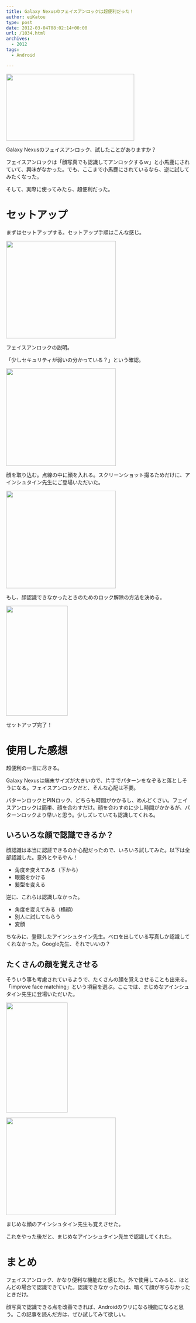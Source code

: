 ```yaml
---
title: Galaxy Nexusのフェイスアンロックは超便利だった！
author: eiKatou
type: post
date: 2012-03-04T08:02:14+00:00
url: /1034.html
archives:
  - 2012
tags:
  - Android

---
```

[<img src="http://eikatou.net/blog/wp-content/blog/uploads/2012/03/201203_fa10.png" alt="" title="201203_fa10" width="350" height="182" class="alignnone size-full wp-image-1071" srcset="/blog/uploads/2012/03/201203_fa10.png 350w, /blog/uploads/2012/03/201203_fa10-300x156.png 300w" sizes="(max-width: 350px) 100vw, 350px" />][1]
  
Galaxy Nexusのフェイスアンロック、試したことがありますか？

フェイスアンロックは「顔写真でも認識してアンロックするｗ」と小馬鹿にされていて、興味がなかった。でも、ここまで小馬鹿にされているなら、逆に試してみたくなった。

そして、実際に使ってみたら、超便利だった。

<!--more-->

# セットアップ

まずはセットアップする。セットアップ手順はこんな感じ。

[<img src="http://eikatou.net/blog/wp-content/blog/uploads/2012/03/201203_fa1-300x266.png" alt="" title="201203_fa1" width="300" height="266" class="alignnone size-medium wp-image-1050" srcset="/blog/uploads/2012/03/201203_fa1-300x266.png 300w, /blog/uploads/2012/03/201203_fa1-337x300.png 337w, /blog/uploads/2012/03/201203_fa1.png 720w" sizes="(max-width: 300px) 100vw, 300px" />][2]
  
フェイスアンロックの説明。
  
「少しセキュリティが弱いの分かっている？」という確認。

[<img src="http://eikatou.net/blog/wp-content/blog/uploads/2012/03/201203_fa3-300x266.png" alt="" title="201203_fa3" width="300" height="266" class="alignnone size-medium wp-image-1051" srcset="/blog/uploads/2012/03/201203_fa3-300x266.png 300w, /blog/uploads/2012/03/201203_fa3-337x300.png 337w, /blog/uploads/2012/03/201203_fa3.png 720w" sizes="(max-width: 300px) 100vw, 300px" />][3]
  
顔を取り込む。点線の中に顔を入れる。スクリーンショット撮るためだけに、アインシュタイン先生にご登場いただいた。

[<img src="http://eikatou.net/blog/wp-content/blog/uploads/2012/03/201203_fa5-300x266.png" alt="" title="201203_fa5" width="300" height="266" class="alignnone size-medium wp-image-1052" srcset="/blog/uploads/2012/03/201203_fa5-300x266.png 300w, /blog/uploads/2012/03/201203_fa5-337x300.png 337w, /blog/uploads/2012/03/201203_fa5.png 720w" sizes="(max-width: 300px) 100vw, 300px" />][4]
  
もし、顔認識できなかったときのためのロック解除の方法を決める。

[<img src="http://eikatou.net/blog/wp-content/blog/uploads/2012/03/201203_fa7-168x300.png" alt="" title="201203_fa7" width="168" height="300" class="alignnone size-medium wp-image-1053" srcset="/blog/uploads/2012/03/201203_fa7-168x300.png 168w, /blog/uploads/2012/03/201203_fa7.png 360w" sizes="(max-width: 168px) 100vw, 168px" />][5]
  
セットアップ完了！

# 使用した感想

超便利の一言に尽きる。

Galaxy Nexusは端末サイズが大きいので、片手でパターンをなぞると落としそうになる。フェイスアンロックだと、そんな心配は不要。

パターンロックとPINロック、どちらも時間がかかるし、めんどくさい。フェイスアンロックは簡単、顔を合わすだけ。顔を合わすのに少し時間がかかるが、パターンロックより早いと思う。少しズレていても認識してくれる。

## いろいろな顔で認識できるか？

顔認識は本当に認証できるのか心配だったので、いろいろ試してみた。以下は全部認識した。意外とやるやん！

  * 角度を変えてみる（下から）
  * 眼鏡をかける
  * 髪型を変える

逆に、これらは認識しなかった。

  * 角度を変えてみる（横顔）
  * 別人に試してもらう
  * 変顔

ちなみに、登録したアインシュタイン先生。ベロを出している写真しか認識してくれなかった。Google先生、それでいいの？

## たくさんの顔を覚えさせる

そういう事も考慮されているようで、たくさんの顔を覚えさせることも出来る。「improve face matching」という項目を選ぶ。ここでは、まじめなアインシュタイン先生に登場いただいた。
  
[<img src="http://eikatou.net/blog/wp-content/blog/uploads/2012/03/201203_fa8-168x300.png" alt="" title="201203_fa8" width="168" height="300" class="alignnone size-medium wp-image-1054" srcset="/blog/uploads/2012/03/201203_fa8-168x300.png 168w, /blog/uploads/2012/03/201203_fa8.png 360w" sizes="(max-width: 168px) 100vw, 168px" />][6]

[<img src="http://eikatou.net/blog/wp-content/blog/uploads/2012/03/201203_fa9-300x266.png" alt="" title="201203_fa9" width="300" height="266" class="alignnone size-medium wp-image-1055" srcset="/blog/uploads/2012/03/201203_fa9-300x266.png 300w, /blog/uploads/2012/03/201203_fa9-337x300.png 337w, /blog/uploads/2012/03/201203_fa9.png 720w" sizes="(max-width: 300px) 100vw, 300px" />][7]
  
まじめな顔のアインシュタイン先生も覚えさせた。

これをやった後だと、まじめなアインシュタイン先生で認識してくれた。

# まとめ

フェイスアンロック、かなり便利な機能だと感じた。外で使用してみると、ほとんどの場合で認識できていた。認識できなかったのは、暗くて顔が写らなかったときだけ。

顔写真で認識できる点を改善できれば、Androidのウリになる機能になると思う。この記事を読んだ方は、ぜひ試してみて欲しい。

 [1]: http://www.youtube.com/watch?v=oa2GGOnEZ_I
 [2]: http://eikatou.net/blog/wp-content/blog/uploads/2012/03/201203_fa1.png
 [3]: http://eikatou.net/blog/wp-content/blog/uploads/2012/03/201203_fa3.png
 [4]: http://eikatou.net/blog/wp-content/blog/uploads/2012/03/201203_fa5.png
 [5]: http://eikatou.net/blog/wp-content/blog/uploads/2012/03/201203_fa7.png
 [6]: http://eikatou.net/blog/wp-content/blog/uploads/2012/03/201203_fa8.png
 [7]: http://eikatou.net/blog/wp-content/blog/uploads/2012/03/201203_fa9.png
